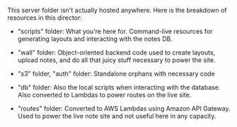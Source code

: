 This server folder isn't actually hosted anywhere. Here is the breakdown of resources in this director:
* "scripts" folder: What you're here for. Command-live resources for generating layouts and interacting with the notes DB.
* "wall" folder: Object-oriented backend code used to create layouts, upload notes, and do all that juicy stuff necessary to power the site.
* "s3" folder, "auth" folder: Standalone orphans with necessary code


* "db" folder: Also the local scripts when interacting with the database. Also converted to Lambdas to power routes on the live site.
* "routes" folder: Converted to AWS Lambdas using Amazon API Gateway. Used to power the live note site and not useful here in any capacity.